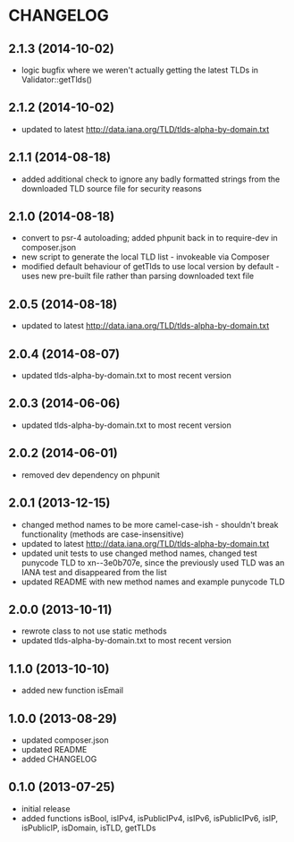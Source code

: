 CHANGELOG
=========

2.1.3 (2014-10-02)
------------------

* logic bugfix where we weren't actually getting the latest TLDs in Validator::getTlds()

2.1.2 (2014-10-02)
------------------

* updated to latest http://data.iana.org/TLD/tlds-alpha-by-domain.txt

2.1.1 (2014-08-18)
------------------

* added additional check to ignore any badly formatted strings from the downloaded TLD source file for security reasons

2.1.0 (2014-08-18)
------------------

* convert to psr-4 autoloading; added phpunit back in to require-dev in composer.json
* new script to generate the local TLD list - invokeable via Composer
* modified default behaviour of getTlds to use local version by default - uses new pre-built file rather than parsing
downloaded text file

2.0.5 (2014-08-18)
------------------

* updated to latest http://data.iana.org/TLD/tlds-alpha-by-domain.txt

2.0.4 (2014-08-07)
------------------

* updated tlds-alpha-by-domain.txt to most recent version

2.0.3 (2014-06-06)
------------------

* updated tlds-alpha-by-domain.txt to most recent version

2.0.2 (2014-06-01)
------------------

* removed dev dependency on phpunit

2.0.1 (2013-12-15)
------------------

* changed method names to be more camel-case-ish - shouldn't break functionality (methods are case-insensitive)
* updated to latest http://data.iana.org/TLD/tlds-alpha-by-domain.txt
* updated unit tests to use changed method names, changed test punycode TLD to xn--3e0b707e, since the previously used
  TLD was an IANA test and disappeared from the list
* updated README with new method names and example punycode TLD

2.0.0 (2013-10-11)
------------------

* rewrote class to not use static methods
* updated tlds-alpha-by-domain.txt to most recent version

1.1.0 (2013-10-10)
------------------

* added new function isEmail

1.0.0 (2013-08-29)
------------------

* updated composer.json
* updated README
* added CHANGELOG

0.1.0 (2013-07-25)
------------------

* initial release
* added functions isBool, isIPv4, isPublicIPv4, isIPv6, isPublicIPv6, isIP, isPublicIP, isDomain, isTLD, getTLDs
